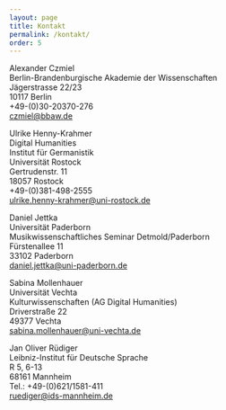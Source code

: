 ```yaml
---
layout: page
title: Kontakt
permalink: /kontakt/
order: 5
---
```



Alexander Czmiel<br/>
Berlin-Brandenburgische Akademie der Wissenschaften<br/>
Jägerstrasse 22/23<br/>
10117 Berlin<br/>
+49-(0)30-20370-276<br/>
czmiel@bbaw.de<br/>


Ulrike Henny-Krahmer<br/>
Digital Humanities<br/>
Institut für Germanistik<br/>
Universität Rostock<br/>
Gertrudenstr. 11<br/>
18057 Rostock<br/>
+49-(0)381-498-2555<br/>
ulrike.henny-krahmer@uni-rostock.de<br/>


Daniel Jettka<br/>
Universität Paderborn<br/>
Musikwissenschaftliches Seminar Detmold/Paderborn<br/>
Fürstenallee 11<br/>
33102 Paderborn<br/>
daniel.jettka@uni-paderborn.de


Sabina Mollenhauer<br/>
Universität Vechta<br/>
Kulturwissenschaften (AG Digital Humanities)<br/>
Driverstraße 22<br/>
49377 Vechta<br/>
sabina.mollenhauer@uni-vechta.de<br/>

Jan Oliver Rüdiger<br/>
Leibniz-Institut für Deutsche Sprache<br/>
R 5, 6-13<br/>
68161 Mannheim<br/>
Tel.: +49-(0)621/1581-411<br/>
ruediger@ids-mannheim.de<br/>
